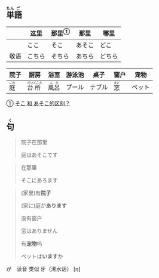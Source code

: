 ## <ruby><rb>単</rb><rt>たん</rt></ruby><ruby><rb>語</rb><rt>ご</rt></ruby>

|      | 这里   | <a>那里</a><sup>①</sup> | 那里   | 哪里   |
| ---- | ------ | ----------------------- | ------ | ------ |
|      | ここ   | そこ                    | あそこ | どこ   |
| 敬语 | こちら | そちら                  | あちら | どちら |

| 院子                                  | 厨房                                          | 浴室                                    | 游泳池 | 桌子   | 窗户                                  | 宠物   |
| ------------------------------------- | --------------------------------------------- | --------------------------------------- | ------ | ------ | ------------------------------------- | ------ |
| <ruby><rb>庭</rb><rt>にわ</rt></ruby> | <ruby>台<rt>だい</rt>所<rt>どころ</rt></ruby> | <ruby><rb>風呂</rb><rt>ふろ</rt></ruby> | プール | テブル | <ruby><rb>窓</rb><rt>まど</rt></ruby> | ペット |



① [そこ 和 あそこ的区别？](https://www.zhihu.com/question/41851055 '知乎：そこ 和 あそこ的区别？')



## <ruby><rb>句</rb><rt>く</rt></ruby>

> 院子在那里
>
> 庭はあそこです

> 在那里
>
> そこにあろます

> (家里)有**院子**
>
> (家に)庭が**あります**
>
> 没有窗户
>
> 窓はありません
>
> 有**宠物**吗
>
> ペットは**います**か



が　读音 类似 牙（浠水话） [η]